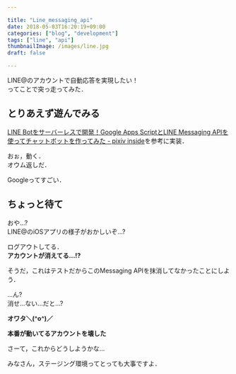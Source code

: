 ```yaml
---

title: "Line_messaging_api"
date: 2018-05-03T16:20:19+09:00
categories: ["blog", "development"]
tags: ["line", "api"]
thumbnailImage: /images/line.jpg
draft: false

---
```



LINE@のアカウントで自動応答を実現したい！  
ってことで突っ走ってみた．

## とりあえず遊んでみる  
[LINE Botをサーバーレスで開発！Google Apps ScriptとLINE Messaging APIを使ってチャットボットを作ってみた - pixiv inside](https://devpixiv.hatenablog.com/entry/2016/11/14/150000)を参考に実装．

おぉ，動く．  
オウム返しだ．  

Googleってすごい．  

## ちょっと待て
おや...?  
LINE@のiOSアプリの様子がおかしいぞ...?  

ログアウトしてる．  
**アカウントが消えてる...!?**  


そうだ，これはテストだからこのMessaging APIを抹消してなかったことにしよう．  

...ん?  
消せ...ない...だと...?  

**オワタ＼(^o^)／**  


**本番が動いてるアカウントを壊した**  


さーて，これからどうしようかな...  


みなさん，ステージング環境ってとっても大事ですよ．  


